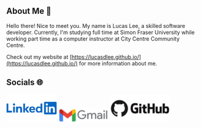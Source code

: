 ## About Me :wave:

Hello there! Nice to meet you. My name is Lucas Lee, a skilled software developer. Currently, I'm studying full time at Simon Fraser University while working part time as a computer instructor at City Centre Community Centre.

Check out my website at [https://lucasdlee.github.io/](https://lucasdlee.github.io/) for more information about me.

## Socials :globe_with_meridians:

[![linkedin](linkedin.png)](https://www.linkedin.com/in/lucas-lee-7b0bb3201/)
[![gmail](gmail.png)](mailto:lucasdlee23@gmail.com)
[![github](github.png)](https://github.com/LucasDLee)
